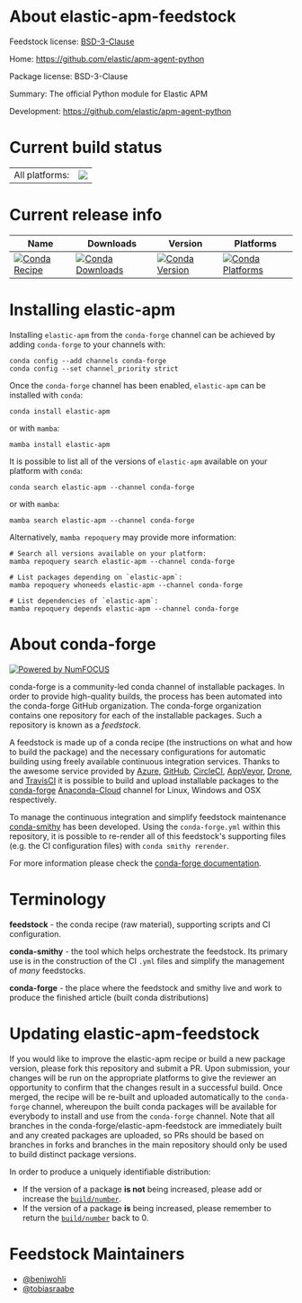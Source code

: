 About elastic-apm-feedstock
===========================

Feedstock license: [BSD-3-Clause](https://github.com/conda-forge/elastic-apm-feedstock/blob/main/LICENSE.txt)

Home: https://github.com/elastic/apm-agent-python

Package license: BSD-3-Clause

Summary: The official Python module for Elastic APM

Development: https://github.com/elastic/apm-agent-python

Current build status
====================


<table><tr><td>All platforms:</td>
    <td>
      <a href="https://dev.azure.com/conda-forge/feedstock-builds/_build/latest?definitionId=12695&branchName=main">
        <img src="https://dev.azure.com/conda-forge/feedstock-builds/_apis/build/status/elastic-apm-feedstock?branchName=main">
      </a>
    </td>
  </tr>
</table>

Current release info
====================

| Name | Downloads | Version | Platforms |
| --- | --- | --- | --- |
| [![Conda Recipe](https://img.shields.io/badge/recipe-elastic--apm-green.svg)](https://anaconda.org/conda-forge/elastic-apm) | [![Conda Downloads](https://img.shields.io/conda/dn/conda-forge/elastic-apm.svg)](https://anaconda.org/conda-forge/elastic-apm) | [![Conda Version](https://img.shields.io/conda/vn/conda-forge/elastic-apm.svg)](https://anaconda.org/conda-forge/elastic-apm) | [![Conda Platforms](https://img.shields.io/conda/pn/conda-forge/elastic-apm.svg)](https://anaconda.org/conda-forge/elastic-apm) |

Installing elastic-apm
======================

Installing `elastic-apm` from the `conda-forge` channel can be achieved by adding `conda-forge` to your channels with:

```
conda config --add channels conda-forge
conda config --set channel_priority strict
```

Once the `conda-forge` channel has been enabled, `elastic-apm` can be installed with `conda`:

```
conda install elastic-apm
```

or with `mamba`:

```
mamba install elastic-apm
```

It is possible to list all of the versions of `elastic-apm` available on your platform with `conda`:

```
conda search elastic-apm --channel conda-forge
```

or with `mamba`:

```
mamba search elastic-apm --channel conda-forge
```

Alternatively, `mamba repoquery` may provide more information:

```
# Search all versions available on your platform:
mamba repoquery search elastic-apm --channel conda-forge

# List packages depending on `elastic-apm`:
mamba repoquery whoneeds elastic-apm --channel conda-forge

# List dependencies of `elastic-apm`:
mamba repoquery depends elastic-apm --channel conda-forge
```


About conda-forge
=================

[![Powered by
NumFOCUS](https://img.shields.io/badge/powered%20by-NumFOCUS-orange.svg?style=flat&colorA=E1523D&colorB=007D8A)](https://numfocus.org)

conda-forge is a community-led conda channel of installable packages.
In order to provide high-quality builds, the process has been automated into the
conda-forge GitHub organization. The conda-forge organization contains one repository
for each of the installable packages. Such a repository is known as a *feedstock*.

A feedstock is made up of a conda recipe (the instructions on what and how to build
the package) and the necessary configurations for automatic building using freely
available continuous integration services. Thanks to the awesome service provided by
[Azure](https://azure.microsoft.com/en-us/services/devops/), [GitHub](https://github.com/),
[CircleCI](https://circleci.com/), [AppVeyor](https://www.appveyor.com/),
[Drone](https://cloud.drone.io/welcome), and [TravisCI](https://travis-ci.com/)
it is possible to build and upload installable packages to the
[conda-forge](https://anaconda.org/conda-forge) [Anaconda-Cloud](https://anaconda.org/)
channel for Linux, Windows and OSX respectively.

To manage the continuous integration and simplify feedstock maintenance
[conda-smithy](https://github.com/conda-forge/conda-smithy) has been developed.
Using the ``conda-forge.yml`` within this repository, it is possible to re-render all of
this feedstock's supporting files (e.g. the CI configuration files) with ``conda smithy rerender``.

For more information please check the [conda-forge documentation](https://conda-forge.org/docs/).

Terminology
===========

**feedstock** - the conda recipe (raw material), supporting scripts and CI configuration.

**conda-smithy** - the tool which helps orchestrate the feedstock.
                   Its primary use is in the construction of the CI ``.yml`` files
                   and simplify the management of *many* feedstocks.

**conda-forge** - the place where the feedstock and smithy live and work to
                  produce the finished article (built conda distributions)


Updating elastic-apm-feedstock
==============================

If you would like to improve the elastic-apm recipe or build a new
package version, please fork this repository and submit a PR. Upon submission,
your changes will be run on the appropriate platforms to give the reviewer an
opportunity to confirm that the changes result in a successful build. Once
merged, the recipe will be re-built and uploaded automatically to the
`conda-forge` channel, whereupon the built conda packages will be available for
everybody to install and use from the `conda-forge` channel.
Note that all branches in the conda-forge/elastic-apm-feedstock are
immediately built and any created packages are uploaded, so PRs should be based
on branches in forks and branches in the main repository should only be used to
build distinct package versions.

In order to produce a uniquely identifiable distribution:
 * If the version of a package **is not** being increased, please add or increase
   the [``build/number``](https://docs.conda.io/projects/conda-build/en/latest/resources/define-metadata.html#build-number-and-string).
 * If the version of a package **is** being increased, please remember to return
   the [``build/number``](https://docs.conda.io/projects/conda-build/en/latest/resources/define-metadata.html#build-number-and-string)
   back to 0.

Feedstock Maintainers
=====================

* [@beniwohli](https://github.com/beniwohli/)
* [@tobiasraabe](https://github.com/tobiasraabe/)

